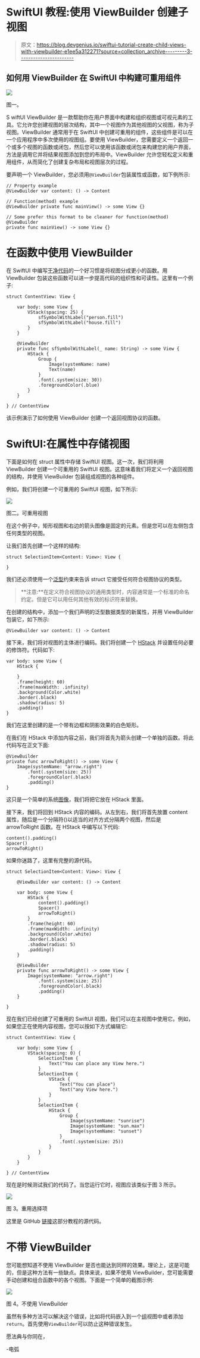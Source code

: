 # SwiftUI 教程:使用 ViewBuilder 创建子视图

> 原文：<https://blog.devgenius.io/swiftui-tutorial-create-child-views-with-viewbuilder-e1ee5a312271?source=collection_archive---------3----------------------->

## 如何用 ViewBuilder 在 SwiftUI 中构建可重用组件

![](img/a589761920bc2bd567144d033089f39c.png)

图一。

S wiftUI ViewBuilder 是一款帮助你在用户界面中构建和组织视图或可视元素的工具。它允许您创建视图的层次结构，其中一个视图作为其他视图的父视图，称为子视图。ViewBuilder 通常用于在 SwiftUI 中创建可重用的组件，这些组件是可以在一个应用程序中多次使用的视图组。要使用 ViewBuilder，您需要定义一个返回一个或多个视图的函数或闭包，然后您可以使用该函数或闭包来构建您的用户界面，方法是调用它并将结果视图添加到您的布局中。ViewBuilder 允许您轻松定义和重用组件，从而简化了创建复杂布局和视图层次的过程。

要声明一个 ViewBuilder，您必须用`@ViewBuilder`包装属性或函数，如下例所示:

```
// Property example
@ViewBuilder var content: () -> Content

// Function(method) example
@ViewBuilder private func mainView() -> some View {}

// Some prefer this format to be cleaner for function(method)
@ViewBuilder 
private func mainView() -> some View {}
```

# 在函数中使用 ViewBuilder

在 SwiftUI 中编写[干净代码](/5-best-practices-for-writing-clean-code-be1a5095eae5)的一个好习惯是将视图分成更小的函数。用 ViewBuilder 包装这些函数可以进一步提高代码的组织性和可读性。这里有一个例子:

```
struct ContentView: View {

    var body: some View {
        VStack(spacing: 25) {
            sfSymbolWithLabel("person.fill")
            sfSymbolWithLabel("house.fill")
        }
    }

    @ViewBuilder
    private func sfSymbolWithLabel(_ name: String) -> some View {
        HStack {
            Group {
                Image(systemName: name)
                Text(name)
            }
            .font(.system(size: 30))
            .foregroundColor(.blue)
        }
    }

} // ContentView
```

该示例演示了如何使用 ViewBuilder 创建一个返回视图协议的函数。

# SwiftUI:在属性中存储视图

下面是如何在 struct 属性中存储 SwiftUI 视图。这一次，我们将利用 ViewBuilder 创建一个可重用的 SwiftUI 视图。这意味着我们将定义一个返回视图的结构，并使用 ViewBuilder 包装组成视图的各种组件。

例如，我们将创建一个可重用的 SwiftUI 视图，如下所示:

![](img/730e60010ed63bfb8aba6b511ee24f07.png)

图二。可重用视图

在这个例子中，矩形视图和右边的箭头图像是固定的元素。但是您可以在左侧包含任何类型的视图。

让我们首先创建一个这样的结构:

```
struct SelectionItem<Content: View>: View {

}
```

我们还必须使用一个[泛型](https://medium.com/dev-genius/swift-programming-tutorial-generics-d0ea4dd94574)约束来告诉 struct 它接受任何符合视图协议的类型。

> **注意:**在定义符合视图协议的通用类型时，内容通常是一个标准的命名约定。但是它可以用任何其他有效的标识符来替换。

在创建的结构中，添加一个我们声明的泛型数据类型的新属性，并用 ViewBuilder 包装它，如下所示:

```
@ViewBuilder var content: () -> Content
```

接下来，我们将对视图的主体进行编码。我们将创建一个 [HStack](https://medium.com/better-programming/swiftui-tutorial-working-with-stacks-vstack-hstack-and-zstack-2b0070be18d7) 并设置任何必要的修饰符。代码如下:

```
var body: some View {
    HStack {

    }
    .frame(height: 60)
    .frame(maxWidth: .infinity)
    .background(Color.white)
    .border(.black)
    .shadow(radius: 5)
    .padding()
}
```

我们在这里创建的是一个带有边框和阴影效果的白色矩形。

在我们在 HStack 中添加内容之前，我们将首先为箭头创建一个单独的函数。将此代码写在正文下面:

```
@ViewBuilder
private func arrowToRight() -> some View {
    Image(systemName: "arrow.right")
        .font(.system(size: 25))
        .foregroundColor(.black)
        .padding()
}
```

这只是一个简单的系统[图像](https://medium.com/dev-genius/swiftui-tutorial-displaying-system-image-with-sf-symbols-75c01b5bf421)，我们将把它放在 HStack 里面。

接下来，我们将回到 HStack 内容的编码。从左到右，我们将首先放置 content 属性，随后是一个分隔符()以适当的对齐方式分隔两个视图，然后是 arrowToRight 函数。在 HStack 中编写以下代码:

```
content().padding()
Spacer()
arrowToRight()
```

如果你迷路了，这里有完整的源代码。

```
struct SelectionItem<Content: View>: View {

    @ViewBuilder var content: () -> Content

    var body: some View {
        HStack {
            content().padding()
            Spacer()
            arrowToRight()
        }
        .frame(height: 60)
        .frame(maxWidth: .infinity)
        .background(Color.white)
        .border(.black)
        .shadow(radius: 5)
        .padding()
    }

    @ViewBuilder
    private func arrowToRight() -> some View {
        Image(systemName: "arrow.right")
            .font(.system(size: 25))
            .foregroundColor(.black)
            .padding()
    }

}
```

现在我们已经创建了可重用的 SwiftUI 视图，我们可以在主视图中使用它。例如，如果您正在使用内容视图，您可以按如下方式编辑它:

```
struct ContentView: View {

    var body: some View {
        VStack(spacing: 0) {
            SelectionItem {
                Text("You can place any View here.")
            }
            SelectionItem {
                VStack {
                    Text("You can place")
                    Text("any View here.")
                }
            }
            SelectionItem {
                HStack {
                    Group {
                        Image(systemName: "sunrise")
                        Image(systemName: "sun.max")
                        Image(systemName: "sunset")
                    }
                    .font(.system(size: 25))
                }
            }
        }
    }

} // ContentView
```

现在是时候测试我们的代码了。当您运行它时，视图应该类似于图 3 所示。

![](img/6b7713aee26012b7c871c0635e1dce84.png)

图 3。重用选择项

这里是 GitHub [链接](https://github.com/athurion/SwiftUI-Tutorial-Create-Child-Views-with-ViewBuilder/blob/main/ContentViewViewBuilder.swift)这部分教程的源代码。

# 不带 ViewBuilder

您可能想知道不使用 ViewBuilder 是否也能达到同样的效果。理论上，这是可能的，但是这种方法有一些缺点。具体来说，如果不使用 ViewBuilder，您可能需要手动创建和组合函数中的各个视图。下面是一个简单的截图示例:

![](img/42670e0ff0639eb4c2201e5272fed16f.png)

图 4。不使用 ViewBuilder

虽然有多种方法可以解决这个错误，比如将代码嵌入到一个[组](https://medium.com/geekculture/swiftui-tutorial-working-with-group-58aace3addda)视图中或者添加`return`。首先使用`ViewBuilder`可以防止这种错误发生。

愿法典与你同在，

-电弧